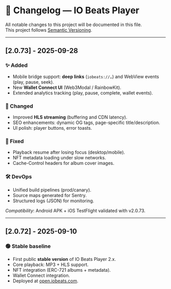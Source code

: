 # 📜 Changelog — IO Beats Player

All notable changes to this project will be documented in this file.  
This project follows [Semantic Versioning](https://semver.org/).

---

## [2.0.73] - 2025-09-28
### ✨ Added
- Mobile bridge support: **deep links** (`iobeats://…`) and WebView events (play, pause, seek).
- New **Wallet Connect UI** (Web3Modal / RainbowKit).
- Extended analytics tracking (play, pause, complete, wallet events).

### 🔄 Changed
- Improved **HLS streaming** (buffering and CDN latency).
- SEO enhancements: dynamic OG tags, page-specific title/description.
- UI polish: player buttons, error toasts.

### 🐞 Fixed
- Playback resume after losing focus (desktop/mobile).
- NFT metadata loading under slow networks.
- Cache-Control headers for album cover images.

### 🛠 DevOps
- Unified build pipelines (prod/canary).
- Source maps generated for Sentry.
- Structured logs (JSON) for monitoring.

_Compatibility_: Android APK + iOS TestFlight validated with v2.0.73.

---

## [2.0.72] - 2025-09-10
### 🟢 Stable baseline
- First public **stable version** of IO Beats Player 2.x.
- Core playback: MP3 + HLS support.
- NFT integration (ERC-721 albums + metadata).
- Wallet Connect integration.
- Deployed at [open.iobeats.com](https://open.iobeats.com).
